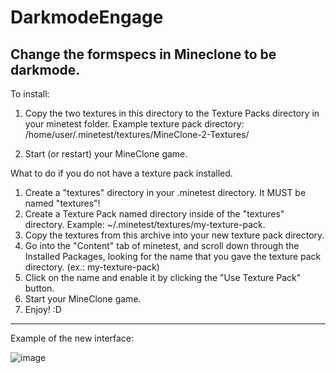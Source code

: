 # DarkmodeEngage
Change the formspecs in Mineclone to be darkmode.
---
To install:
1. Copy the two textures in this directory to the Texture Packs directory in your minetest folder.
    Example texture pack directory:
    /home/user/.minetest/textures/MineClone-2-Textures/

2. Start (or restart) your MineClone game.


What to do if you do not have a texture pack installed.

1. Create a "textures" directory in your .minetest directory. It MUST be named "textures"!
2. Create a Texture Pack named directory inside of the "textures" directory.
    Example: ~/.minetest/textures/my-texture-pack.
3. Copy the textures from this archive into your new texture pack directory.
4. Go into the "Content" tab of minetest, and scroll down through the Installed Packages, looking for the name that you gave the texture pack
    directory. (ex.: my-texture-pack)
5. Click on the name and enable it by clicking the "Use Texture Pack" button.
6. Start your MineClone game.
7. Enjoy! :D

---
Example of the new interface:

![image](https://user-images.githubusercontent.com/16172027/201792286-482a8375-0f18-44da-997b-3070eb326a5e.png)
